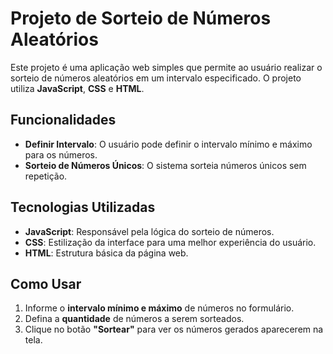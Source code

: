# Projeto de Sorteio de Números Aleatórios

Este projeto é uma aplicação web simples que permite ao usuário realizar o sorteio de números aleatórios em um intervalo especificado. O projeto utiliza **JavaScript**, **CSS** e **HTML**.

## Funcionalidades

- **Definir Intervalo**: O usuário pode definir o intervalo mínimo e máximo para os números.
- **Sorteio de Números Únicos**: O sistema sorteia números únicos sem repetição.

## Tecnologias Utilizadas

- **JavaScript**: Responsável pela lógica do sorteio de números.
- **CSS**: Estilização da interface para uma melhor experiência do usuário.
- **HTML**: Estrutura básica da página web.

## Como Usar

1. Informe o **intervalo mínimo e máximo** de números no formulário.
2. Defina a **quantidade** de números a serem sorteados.
3. Clique no botão **"Sortear"** para ver os números gerados aparecerem na tela.


